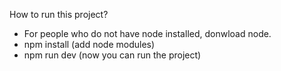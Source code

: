 How to run this project?
- For people who do not have node installed, donwload node.
- npm install (add node modules)
- npm run dev (now you can run the project)